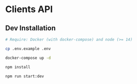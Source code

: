 # Clients API

## Dev Installation

```bash
# Require: Docker (with docker-compose) and node (>= 14)

cp .env.example .env

docker-compose up -d

npm install

npm run start:dev
```
